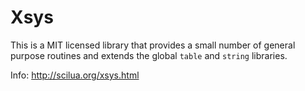 Xsys
====

This is a MIT licensed library that provides a small number of general purpose routines and extends the global `table` and `string` libraries.

Info: http://scilua.org/xsys.html
